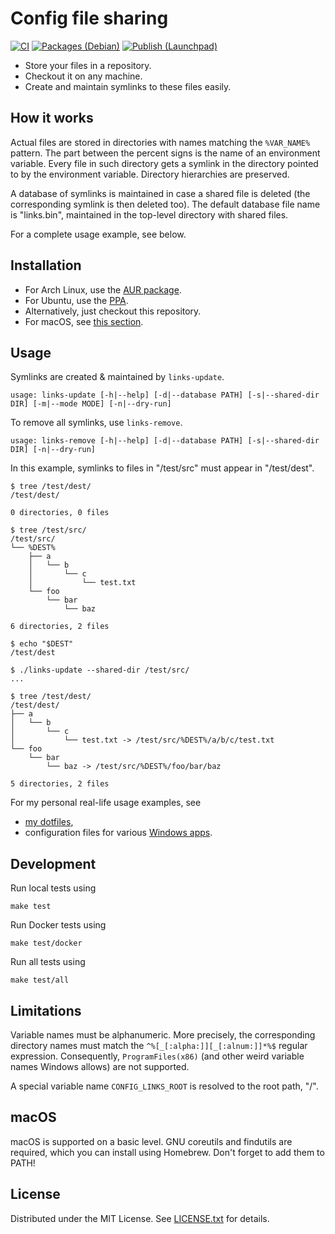 Config file sharing
===================

[![CI](https://github.com/egor-tensin/config-links/actions/workflows/ci.yml/badge.svg)](https://github.com/egor-tensin/config-links/actions/workflows/ci.yml)
[![Packages (Debian)](https://github.com/egor-tensin/config-links/actions/workflows/debian.yml/badge.svg)](https://github.com/egor-tensin/config-links/actions/workflows/debian.yml)
[![Publish (Launchpad)](https://github.com/egor-tensin/config-links/actions/workflows/ppa.yml/badge.svg)](https://github.com/egor-tensin/config-links/actions/workflows/ppa.yml)

* Store your files in a repository.
* Checkout it on any machine.
* Create and maintain symlinks to these files easily.

How it works
------------

Actual files are stored in directories with names matching the `%VAR_NAME%`
pattern.
The part between the percent signs is the name of an environment variable.
Every file in such directory gets a symlink in the directory pointed to by the
environment variable.
Directory hierarchies are preserved.

A database of symlinks is maintained in case a shared file is deleted (the
corresponding symlink is then deleted too).
The default database file name is "links.bin", maintained in the top-level
directory with shared files.

For a complete usage example, see below.

Installation
------------

* For Arch Linux, use the [AUR package].
* For Ubuntu, use the [PPA].
* Alternatively, just checkout this repository.
* For macOS, see [this section].

[AUR package]: https://aur.archlinux.org/packages/config-links/
[PPA]: https://launchpad.net/~egor-tensin/+archive/ubuntu/config-links
[this section]: #macos

Usage
-----

Symlinks are created & maintained by `links-update`.

```
usage: links-update [-h|--help] [-d|--database PATH] [-s|--shared-dir DIR] [-m|--mode MODE] [-n|--dry-run]
```

To remove all symlinks, use `links-remove`.

```
usage: links-remove [-h|--help] [-d|--database PATH] [-s|--shared-dir DIR] [-n|--dry-run]
```

In this example, symlinks to files in "/test/src" must appear in "/test/dest".

```
$ tree /test/dest/
/test/dest/

0 directories, 0 files

$ tree /test/src/
/test/src/
└── %DEST%
    ├── a
    │   └── b
    │       └── c
    │           └── test.txt
    └── foo
        └── bar
            └── baz

6 directories, 2 files

$ echo "$DEST"
/test/dest

$ ./links-update --shared-dir /test/src/
...

$ tree /test/dest/
/test/dest/
├── a
│   └── b
│       └── c
│           └── test.txt -> /test/src/%DEST%/a/b/c/test.txt
└── foo
    └── bar
        └── baz -> /test/src/%DEST%/foo/bar/baz

5 directories, 2 files
```

For my personal real-life usage examples, see

* [my dotfiles],
* configuration files for various [Windows apps].

[my dotfiles]: https://github.com/egor-tensin/linux-home
[Windows apps]: https://github.com/egor-tensin/windows-home

Development
-----------

Run local tests using

    make test

Run Docker tests using

    make test/docker

Run all tests using

    make test/all

Limitations
-----------

Variable names must be alphanumeric.
More precisely, the corresponding directory names must match the
`^%[_[:alpha:]][_[:alnum:]]*%$` regular expression.
Consequently, `ProgramFiles(x86)` (and other weird variable names Windows
allows) are not supported.

A special variable name `CONFIG_LINKS_ROOT` is resolved to the root path, "/".

macOS
-----

macOS is supported on a basic level.
GNU coreutils and findutils are required, which you can install using Homebrew.
Don't forget to add them to PATH!

License
-------

Distributed under the MIT License.
See [LICENSE.txt] for details.

[LICENSE.txt]: LICENSE.txt
